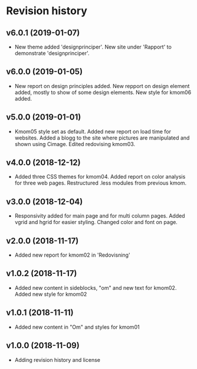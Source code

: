 Revision history
===================

v6.0.1 (2019-01-07)
--------------------

* New theme added 'designprinciper'. New site under 'Rapport' to demonstrate 'designprinciper'.


v6.0.0 (2019-01-05)
--------------------

* New report on design principles added. New repport on design element added, mostly to show of some design elements. New style for kmom06 added.


v5.0.0 (2019-01-01)
--------------------

* Kmom05 style set as default. Added new report on load time for websites. Added a blogg to the site where pictures are manipulated and shown using Cimage. Edited redovising kmom03.


v4.0.0 (2018-12-12)
--------------------

* Added three CSS themes for kmom04. Added report on color analysis for three web pages. Restructured .less modules from previous kmom.


v3.0.0 (2018-12-04)
--------------------

* Responsivity added for main page and for multi column pages. Added vgrid and hgrid for easier styling. Changed color and font on page.


v2.0.0 (2018-11-17)
--------------------

* Added new report for kmom02 in 'Redovisning'


v1.0.2 (2018-11-17)
--------------------

* Added new content in sideblocks, "om" and new text for kmom02. Added new style for kmom02



v1.0.1 (2018-11-11)
--------------------

* Added new content in "Om" and styles for kmom01



v1.0.0 (2018-11-09)
--------------------

* Adding revision history and license
